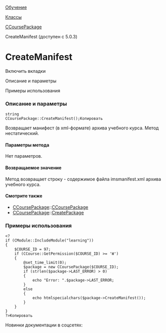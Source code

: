 [Обучение](/api_help/learning/index.php)

[Классы](/api_help/learning/classes/index.php)

[CCoursePackage](/api_help/learning/classes/ccoursepackage/index.php)

CreateManifest (доступен с 5.0.3)

CreateManifest
==============

Включить вкладки

Описание и параметры

Примеры использования

### Описание и параметры

```
string
CCoursePackage::CreateManifest();Копировать
```

Возвращает манифест (в xml-формате) архива учебного курса. Метод нестатический.

#### Параметры метода

Нет параметров.

#### Возвращаемое значение

Метод возвращает строку - содержимое файла imsmanifest.xml архива учебного курса.

#### Смотрите также

* [CCoursePackage](/api_help/learning/classes/ccoursepackage/index.php)::[CCoursePackage](/api_help/learning/classes/ccoursepackage/ccoursepackage.php)
* [CCoursePackage](/api_help/learning/classes/ccoursepackage/index.php)::[CreatePackage](/api_help/learning/classes/ccoursepackage/createpackage.php)

### Примеры использования

```
<?
if (CModule::IncludeModule("learning"))
{
	$COURSE_ID = 97;
	if (CCourse::GetPermission($COURSE_ID) >= 'W')
	{
		@set_time_limit(0);
		$package = new CCoursePackage($COURSE_ID);
		if (strlen($package->LAST_ERROR) > 0)
		{
			echo "Error: ".$package->LAST_ERROR;
		}
		else
		{
			echo htmlspecialchars($package->CreateManifest());
		}
	}
}
?>Копировать
```

Новинки документации в соцсетях:
